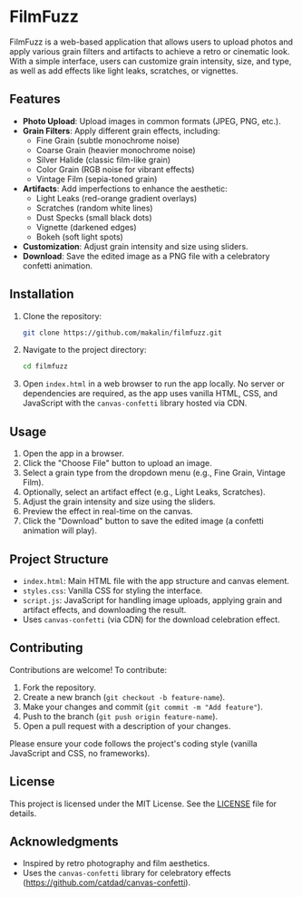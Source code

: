 # FilmFuzz

FilmFuzz is a web-based application that allows users to upload photos and apply various grain filters and artifacts to achieve a retro or cinematic look. With a simple interface, users can customize grain intensity, size, and type, as well as add effects like light leaks, scratches, or vignettes.

## Features

- **Photo Upload**: Upload images in common formats (JPEG, PNG, etc.).
- **Grain Filters**: Apply different grain effects, including:
  - Fine Grain (subtle monochrome noise)
  - Coarse Grain (heavier monochrome noise)
  - Silver Halide (classic film-like grain)
  - Color Grain (RGB noise for vibrant effects)
  - Vintage Film (sepia-toned grain)
- **Artifacts**: Add imperfections to enhance the aesthetic:
  - Light Leaks (red-orange gradient overlays)
  - Scratches (random white lines)
  - Dust Specks (small black dots)
  - Vignette (darkened edges)
  - Bokeh (soft light spots)
- **Customization**: Adjust grain intensity and size using sliders.
- **Download**: Save the edited image as a PNG file with a celebratory confetti animation.

## Installation

1. Clone the repository:
   ```bash
   git clone https://github.com/makalin/filmfuzz.git
   ```
2. Navigate to the project directory:
   ```bash
   cd filmfuzz
   ```
3. Open `index.html` in a web browser to run the app locally. No server or dependencies are required, as the app uses vanilla HTML, CSS, and JavaScript with the `canvas-confetti` library hosted via CDN.

## Usage

1. Open the app in a browser.
2. Click the "Choose File" button to upload an image.
3. Select a grain type from the dropdown menu (e.g., Fine Grain, Vintage Film).
4. Optionally, select an artifact effect (e.g., Light Leaks, Scratches).
5. Adjust the grain intensity and size using the sliders.
6. Preview the effect in real-time on the canvas.
7. Click the "Download" button to save the edited image (a confetti animation will play).

## Project Structure

- `index.html`: Main HTML file with the app structure and canvas element.
- `styles.css`: Vanilla CSS for styling the interface.
- `script.js`: JavaScript for handling image uploads, applying grain and artifact effects, and downloading the result.
- Uses `canvas-confetti` (via CDN) for the download celebration effect.

## Contributing

Contributions are welcome! To contribute:

1. Fork the repository.
2. Create a new branch (`git checkout -b feature-name`).
3. Make your changes and commit (`git commit -m "Add feature"`).
4. Push to the branch (`git push origin feature-name`).
5. Open a pull request with a description of your changes.

Please ensure your code follows the project's coding style (vanilla JavaScript and CSS, no frameworks).

## License

This project is licensed under the MIT License. See the [LICENSE](LICENSE) file for details.

## Acknowledgments

- Inspired by retro photography and film aesthetics.
- Uses the `canvas-confetti` library for celebratory effects (https://github.com/catdad/canvas-confetti).
